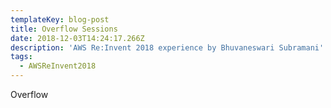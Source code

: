 ```yaml
---
templateKey: blog-post
title: Overflow Sessions
date: 2018-12-03T14:24:17.266Z
description: 'AWS Re:Invent 2018 experience by Bhuvaneswari Subramani'
tags:
  - AWSReInvent2018
---
```

Overflow
